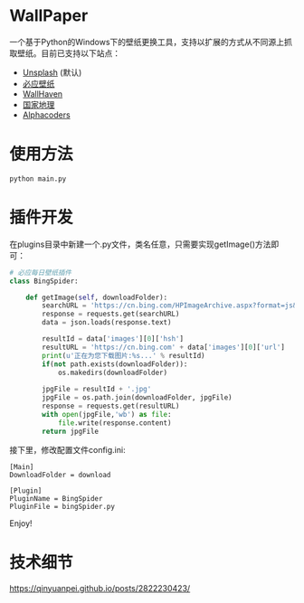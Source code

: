 ﻿# WallPaper
一个基于Python的Windows下的壁纸更换工具，支持以扩展的方式从不同源上抓取壁纸。目前已支持以下站点：
* [Unsplash](https://unsplash.com) (默认)
* [必应壁纸](https://cn.bing.com/)
* [WallHaven](https://wallhaven.cc)
* [国家地理](https://www.nationalgeographic.com/photography/photo-of-the-day/2019/10/plane-fuel-pilot-aerial/)
* [Alphacoders](https://wall.alphacoders.com/newest_wallpapers.php?lang=Chinese)

# 使用方法
```
python main.py
```

# 插件开发
在plugins目录中新建一个.py文件，类名任意，只需要实现getImage()方法即可：

```Python
# 必应每日壁纸插件
class BingSpider:

    def getImage(self, downloadFolder):
        searchURL = 'https://cn.bing.com/HPImageArchive.aspx?format=js&idx=0&n=1&mkt=zh-CN'
        response = requests.get(searchURL)
        data = json.loads(response.text)

        resultId = data['images'][0]['hsh']
        resultURL = 'https://cn.bing.com' + data['images'][0]['url']
        print(u'正在为您下载图片:%s...' % resultId)
        if(not path.exists(downloadFolder)):
            os.makedirs(downloadFolder)
        
        jpgFile = resultId + '.jpg'
        jpgFile = os.path.join(downloadFolder, jpgFile)
        response = requests.get(resultURL)
        with open(jpgFile,'wb') as file:
            file.write(response.content)
        return jpgFile
```

接下里，修改配置文件config.ini:

```
[Main]
DownloadFolder = download

[Plugin]
PluginName = BingSpider
PluginFile = bingSpider.py
```

Enjoy! 

# 技术细节
https://qinyuanpei.github.io/posts/2822230423/

